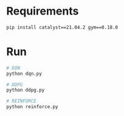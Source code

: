 # Requirements
```bash
pip install catalyst==21.04.2 gym==0.18.0
```

# Run
```bash
# DQN
python dqn.py

# DDPG
python ddpg.py

# REINFORCE
python reinforce.py
```